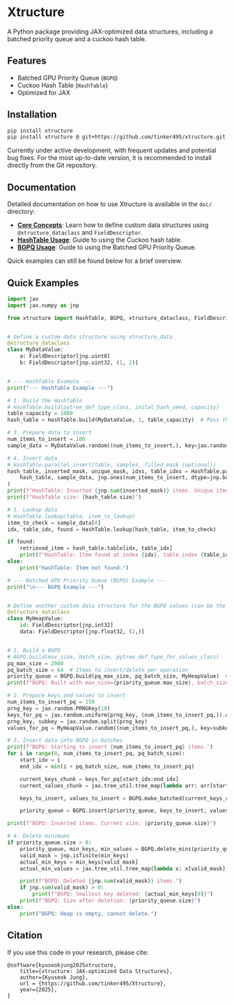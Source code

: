 # Xtructure

A Python package providing JAX-optimized data structures, including a batched priority queue and a cuckoo hash table.

## Features

- Batched GPU Priority Queue (`BGPQ`)
- Cuckoo Hash Table (`HashTable`)
- Optimized for JAX

## Installation

```bash
pip install xtructure
pip install xtructure @ git+https://github.com/tinker495/xtructure.git # recommended
```

Currently under active development, with frequent updates and potential bug fixes. For the most up-to-date version, it is recommended to install directly from the Git repository.

## Documentation

Detailed documentation on how to use Xtructure is available in the `doc/` directory:

*   **[Core Concepts](./doc/core_concepts.md)**: Learn how to define custom data structures using `@xtructure_dataclass` and `FieldDescriptor`.
*   **[HashTable Usage](./doc/hashtable.md)**: Guide to using the Cuckoo hash table.
*   **[BGPQ Usage](./doc/bgpq.md)**: Guide to using the Batched GPU Priority Queue.

Quick examples can still be found below for a brief overview.

## Quick Examples

```python
import jax
import jax.numpy as jnp

from xtructure import HashTable, BGPQ, xtructure_dataclass, FieldDescriptor


# Define a custom data structure using xtructure_data
@xtructure_dataclass
class MyDataValue:
    a: FieldDescriptor[jnp.uint8]
    b: FieldDescriptor[jnp.uint32, (1, 2)]


# --- HashTable Example ---
print("--- HashTable Example ---")

# 1. Build the HashTable
# HashTable.build(pytree_def_type_class, inital_hash_seed, capacity)
table_capacity = 1000
hash_table = HashTable.build(MyDataValue, 1, table_capacity)  # Pass the class for build

# 3. Prepare data to insert
num_items_to_insert = 100
sample_data = MyDataValue.random((num_items_to_insert,), key=jax.random.PRNGKey(0))

# 4. Insert data
# HashTable.parallel_insert(table, samples, filled_mask (optional))
hash_table, inserted_mask, unique_mask, idxs, table_idxs = HashTable.parallel_insert(
    hash_table, sample_data, jnp.ones(num_items_to_insert, dtype=jnp.bool_)
)
print(f"HashTable: Inserted {jnp.sum(inserted_mask)} items. Unique items inserted: {jnp.sum(unique_mask)}")
print(f"HashTable size: {hash_table.size}")

# 5. Lookup data
# HashTable.lookup(table, item_to_lookup)
item_to_check = sample_data[0]
idx, table_idx, found = HashTable.lookup(hash_table, item_to_check)

if found:
    retrieved_item = hash_table.table[idx, table_idx]
    print(f"HashTable: Item found at index {idx}, table_index {table_idx}.")
else:
    print("HashTable: Item not found.")

# --- Batched GPU Priority Queue (BGPQ) Example ---
print("\n--- BGPQ Example ---")


# Define another custom data structure for the BGPQ values (can be the same or different)
@xtructure_dataclass
class MyHeapValue:
    id: FieldDescriptor[jnp.int32]
    data: FieldDescriptor[jnp.float32, (2,)]


# 1. Build a BGPQ
# BGPQ.build(max_size, batch_size, pytree_def_type_for_values_class)
pq_max_size = 2000
pq_batch_size = 64  # Items to insert/delete per operation
priority_queue = BGPQ.build(pq_max_size, pq_batch_size, MyHeapValue)  # Pass the class for build
print(f"BGPQ: Built with max_size={priority_queue.max_size}, batch_size={priority_queue.batch_size}")

# 2. Prepare keys and values to insert
num_items_to_insert_pq = 150
prng_key = jax.random.PRNGKey(10)
keys_for_pq = jax.random.uniform(prng_key, (num_items_to_insert_pq,)).astype(jnp.bfloat16)
prng_key, subkey = jax.random.split(prng_key)
values_for_pq = MyHeapValue.random((num_items_to_insert_pq,), key=subkey)

# 3. Insert data into BGPQ in batches
print(f"BGPQ: Starting to insert {num_items_to_insert_pq} items.")
for i in range(0, num_items_to_insert_pq, pq_batch_size):
    start_idx = i
    end_idx = min(i + pq_batch_size, num_items_to_insert_pq)

    current_keys_chunk = keys_for_pq[start_idx:end_idx]
    current_values_chunk = jax.tree_util.tree_map(lambda arr: arr[start_idx:end_idx], values_for_pq)

    keys_to_insert, values_to_insert = BGPQ.make_batched(current_keys_chunk, current_values_chunk, pq_batch_size)

    priority_queue = BGPQ.insert(priority_queue, keys_to_insert, values_to_insert)

print(f"BGPQ: Inserted items. Current size: {priority_queue.size}")

# 4. Delete minimums
if priority_queue.size > 0:
    priority_queue, min_keys, min_values = BGPQ.delete_mins(priority_queue)
    valid_mask = jnp.isfinite(min_keys)
    actual_min_keys = min_keys[valid_mask]
    actual_min_values = jax.tree_util.tree_map(lambda x: x[valid_mask], min_values)

    print(f"BGPQ: Deleted {jnp.sum(valid_mask)} items.")
    if jnp.sum(valid_mask) > 0:
        print(f"BGPQ: Smallest key deleted: {actual_min_keys[0]}")
    print(f"BGPQ: Size after deletion: {priority_queue.size}")
else:
    print("BGPQ: Heap is empty, cannot delete.")
```

## Citation

If you use this code in your research, please cite:

```
@software{kyuseokjung2025xtructure,
    title={xtructure: JAX-optimized Data Structures},
    author={Kyuseok Jung},
    url = {https://github.com/tinker495/Xtructure},
    year={2025},
}
```
